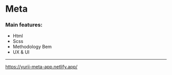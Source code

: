 # Meta

### Main features: 
 - Html
 - Scss
 - Methodology Bem
 - UX & UI

 


---

https://yurii-meta-app.netlify.app/
